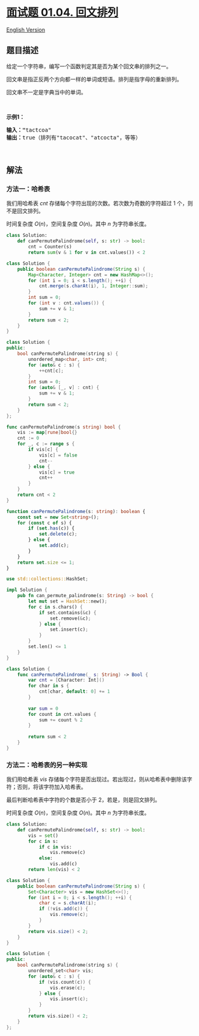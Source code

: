 # [面试题 01.04. 回文排列](https://leetcode.cn/problems/palindrome-permutation-lcci)

[English Version](/lcci/01.04.Palindrome%20Permutation/README_EN.md)

## 题目描述

<!-- 这里写题目描述 -->
<p>给定一个字符串，编写一个函数判定其是否为某个回文串的排列之一。</p>

<p>回文串是指正反两个方向都一样的单词或短语。排列是指字母的重新排列。</p>

<p>回文串不一定是字典当中的单词。</p>

<p>&nbsp;</p>

<p><strong>示例1：</strong></p>

<pre><strong>输入：&quot;</strong>tactcoa&quot;
<strong>输出：</strong>true（排列有&quot;tacocat&quot;、&quot;atcocta&quot;，等等）
</pre>

<p>&nbsp;</p>

## 解法

### 方法一：哈希表

我们用哈希表 $cnt$ 存储每个字符出现的次数。若次数为奇数的字符超过 $1$ 个，则不是回文排列。

时间复杂度 $O(n)$，空间复杂度 $O(n)$。其中 $n$ 为字符串长度。

<!-- tabs:start -->

```python
class Solution:
    def canPermutePalindrome(self, s: str) -> bool:
        cnt = Counter(s)
        return sum(v & 1 for v in cnt.values()) < 2
```

```java
class Solution {
    public boolean canPermutePalindrome(String s) {
        Map<Character, Integer> cnt = new HashMap<>();
        for (int i = 0; i < s.length(); ++i) {
            cnt.merge(s.charAt(i), 1, Integer::sum);
        }
        int sum = 0;
        for (int v : cnt.values()) {
            sum += v & 1;
        }
        return sum < 2;
    }
}
```

```cpp
class Solution {
public:
    bool canPermutePalindrome(string s) {
        unordered_map<char, int> cnt;
        for (auto& c : s) {
            ++cnt[c];
        }
        int sum = 0;
        for (auto& [_, v] : cnt) {
            sum += v & 1;
        }
        return sum < 2;
    }
};
```

```go
func canPermutePalindrome(s string) bool {
	vis := map[rune]bool{}
	cnt := 0
	for _, c := range s {
		if vis[c] {
			vis[c] = false
			cnt--
		} else {
			vis[c] = true
			cnt++
		}
	}
	return cnt < 2
}
```

```ts
function canPermutePalindrome(s: string): boolean {
    const set = new Set<string>();
    for (const c of s) {
        if (set.has(c)) {
            set.delete(c);
        } else {
            set.add(c);
        }
    }
    return set.size <= 1;
}
```

```rust
use std::collections::HashSet;

impl Solution {
    pub fn can_permute_palindrome(s: String) -> bool {
        let mut set = HashSet::new();
        for c in s.chars() {
            if set.contains(&c) {
                set.remove(&c);
            } else {
                set.insert(c);
            }
        }
        set.len() <= 1
    }
}
```

```swift
class Solution {
    func canPermutePalindrome(_ s: String) -> Bool {
        var cnt = [Character: Int]()
        for char in s {
            cnt[char, default: 0] += 1
        }
        
        var sum = 0
        for count in cnt.values {
            sum += count % 2
        }
        
        return sum < 2
    }
}
```

<!-- tabs:end -->

### 方法二：哈希表的另一种实现

我们用哈希表 $vis$ 存储每个字符是否出现过。若出现过，则从哈希表中删除该字符；否则，将该字符加入哈希表。

最后判断哈希表中字符的个数是否小于 $2$，若是，则是回文排列。

时间复杂度 $O(n)$，空间复杂度 $O(n)$。其中 $n$ 为字符串长度。

<!-- tabs:start -->

```python
class Solution:
    def canPermutePalindrome(self, s: str) -> bool:
        vis = set()
        for c in s:
            if c in vis:
                vis.remove(c)
            else:
                vis.add(c)
        return len(vis) < 2
```

```java
class Solution {
    public boolean canPermutePalindrome(String s) {
        Set<Character> vis = new HashSet<>();
        for (int i = 0; i < s.length(); ++i) {
            char c = s.charAt(i);
            if (!vis.add(c)) {
                vis.remove(c);
            }
        }
        return vis.size() < 2;
    }
}
```

```cpp
class Solution {
public:
    bool canPermutePalindrome(string s) {
        unordered_set<char> vis;
        for (auto& c : s) {
            if (vis.count(c)) {
                vis.erase(c);
            } else {
                vis.insert(c);
            }
        }
        return vis.size() < 2;
    }
};
```

<!-- tabs:end -->

<!-- end -->
